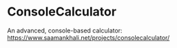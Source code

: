 # ConsoleCalculator
An advanced, console-based calculator: https://www.saamankhali.net/projects/consolecalculator/
